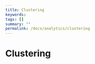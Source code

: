 ```yaml
---
title: Clustering
keywords:
tags: []
summary: ""
permalink: /docs/analytics/clustering
---
```


# Clustering
